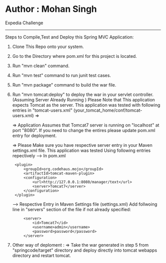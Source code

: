 Author : Mohan Singh
=======

Expedia Challenge

-----------------------
Steps to Compile,Test and Deploy this Spring MVC Application:

1. Clone This Repo onto your system.
2. Go to the Directory where pom.xml for this project is located.
3. Run "mvn clean" command.
4. Run "mvn test" command to run junit test cases.
5. Run "mvn package" command to build the war file.
6. Run "mvn tomcat:deploy" to deploy the war in your servlet controller. (Assuming Server Already Running )
   Please Note that This application expects Tomcat as the server.
   This application was tested with following entries in "tomcat-users.xml" (your_tomcat_home/conf/tomcat-users.xml)
   =>

	<tomcat-users>
		<role rolename="manager" />
		<role rolename="manager-gui" />
		<role rolename="manager-script" />
		<role rolename="admin" />
		<user username="admin" password="password" roles="admin,manager,manager-gui,manager-script" />
	</tomcat-users>
	
   => Application Assumes that Tomcat7 server is running on "localhost" at port "8080". If you need to change the entires please
   update pom.xml entry for deployment.

   => Please Make sure you have respective server entry in your Maven settings.xml file. This application was tested
      Using following entries repectively
	--> In pom.xml

		<plugin>
			<groupId>org.codehaus.mojo</groupId>
			<artifactId>tomcat-maven-plugin>
			<configuration>
				<url>http://127.0.0.1:8080/manager/text</url>
				<server>Tomcat7</server>
			</configuration>
		</plugin>
	--> Respective Entry in Maven Settings file (settings.xml)
		Add follwoing line in "servers" section of the file if not already specified: 

			<server>
				<id>Tomcat7</id>
				<username>admin</username>
				<password>password</password>
			</server>

7. Other way of deploment :
	=> Take the war generated in step 5 from "springcode/target" directory and deploy directly into tomcat webapps
	   directory and restart tomcat.
		